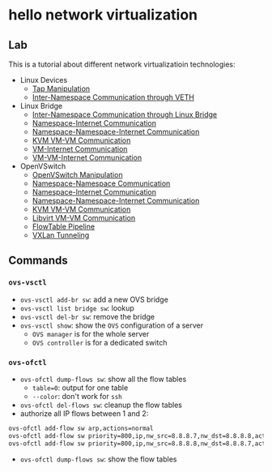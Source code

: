 # hello network virtualization

## Lab
This is a tutorial about different network virtualizatioin technologies:
- Linux Devices
  - [Tap Manipulation](lab_linux-device/tap/tap.md)
  - [Inter-Namespace Communication through VETH](lab_linux-device/veth/ns-ns-veth.md)
- Linux Bridge
  - [Inter-Namespace Communication through Linux Bridge](lab_linux-bridge/ns-ns-br.md)
  - [Namespace-Internet Communication](lab_linux-bridge/linux-br-namespace-ext.md)
  - [Namespace-Namespace-Internet Communication]()
  - [KVM VM-VM Communication](lab_linux-bridge/linux-bridge-kvm-vm.md)
  - [VM-Internet Communication]()
  - [VM-VM-Internet Communication]()
- OpenVSwitch
  - [OpenVSwitch Manipulation](lab_ovs/ovs-manipulation.md)
  - [Namespace-Namespace Communication](lab_ovs/ovs-namespace.md)
  - [Namespace-Internet Communication]()
  - [Namespace-Namespace-Internet Communication]()
  - [KVM VM-VM Communication](lab_ovs/ovs-kvm-vm.md)
  - [Libvirt VM-VM Communication](lab_ovs/libvirt/ovs-libvirt-vm.md)
  - [FlowTable Pipeline](lab_ovs/ovs-pipeline.md)
  - [VXLan Tunneling](lab_ovs/tunneling/ovs-tunneling.md)
  
## Commands
### `ovs-vsctl`
- `ovs-vsctl add-br sw`: add a new OVS bridge 
- `ovs-vsctl list bridge sw`: lookup
- `ovs-vsctl del-br sw`: remove the bridge
- `ovs-vsctl show`: show the `OVS` configuration of a server
  - `OVS manager` is for the whole server
  - `OVS controller` is for a dedicated switch

### `ovs-ofctl`
- `ovs-ofctl dump-flows sw`: show all the flow tables
  - `table=0`: output for one table
  - `--color`: don't work for `ssh`
- `ovs-ofctl del-flows sw`: cleanup the flow tables
- authorize all IP flows between 1 and 2:
```bash
ovs-ofctl add-flow sw arp,actions=normal
ovs-ofctl add-flow sw priority=800,ip,nw_src=8.8.8.7,nw_dst=8.8.8.8,actions=normal
ovs-ofctl add-flow sw priority=800,ip,nw_src=8.8.8.8,nw_dst=8.8.8.7,actions=normal
```
- `ovs-ofctl dump-flows sw`: show the flow tables
